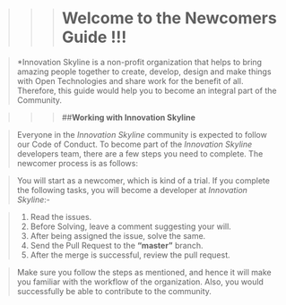 >>># Welcome to the Newcomers Guide !!!
 
 
>*Innovation Skyline is a non-profit organization that helps to bring amazing people together to create, develop, design and make things with Open Technologies and share work for the benefit of all.
 Therefore, this guide would help you to become an integral part of the Community.
 
 >>>##**Working with Innovation Skyline**

>Everyone in the *Innovation Skyline* community is expected to follow our Code of Conduct. To become part of the *Innovation Skyline* developers team, there are a few steps you need to complete. The newcomer process is as follows:

>You will start as a newcomer, which is kind of a trial. If you complete the following tasks, you will become a developer at *Innovation Skyline*:-

>1. Read the issues.
>2. Before Solving, leave a comment suggesting your will.
>3. After being assigned the issue, solve the same.
>4. Send the Pull Request to the **“master”** branch.
>5. After the merge is successful, review the pull request.

>Make sure you follow the steps as mentioned, and hence it will make you familiar with the workflow of the organization. Also, you would successfully be able to contribute to the community.


